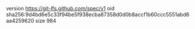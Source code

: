 version https://git-lfs.github.com/spec/v1
oid sha256:9d4bd6e5c33f94be5f938ecba87358d0d0b8accf1b60ccc5551abd6aa4259620
size 984
